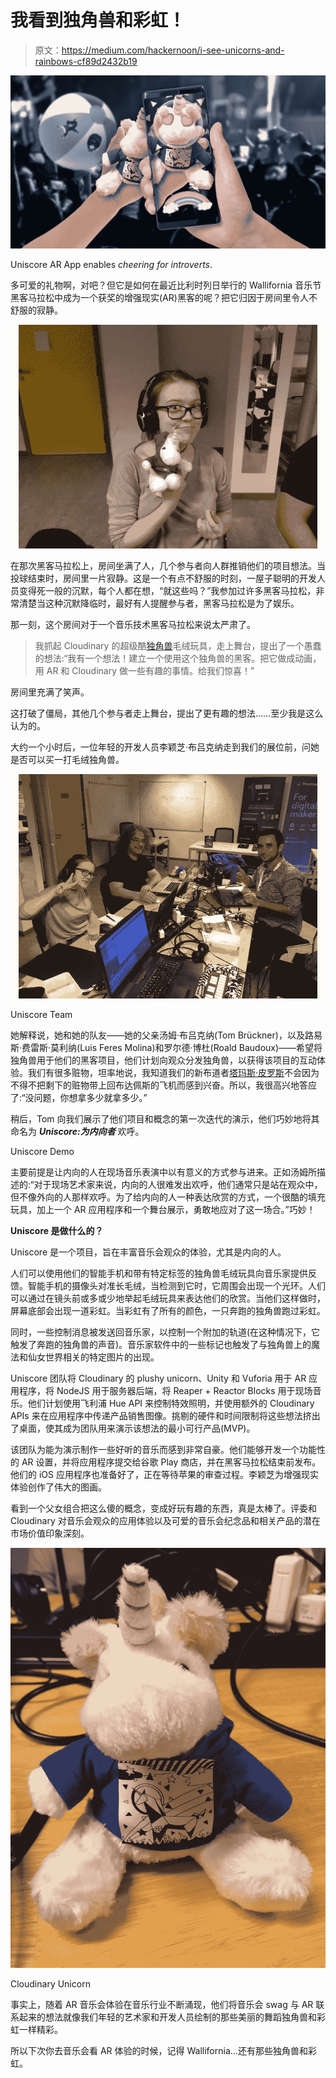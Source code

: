 # 我看到独角兽和彩虹！

> 原文：<https://medium.com/hackernoon/i-see-unicorns-and-rainbows-cf89d2432b19>

![](img/1f8c6a6b4c97492b239dc086eb815961.png)

Uniscore AR App enables *cheering for introverts*.

多可爱的礼物啊，对吧？但它是如何在最近比利时列日举行的 Wallifornia 音乐节黑客马拉松中成为一个获奖的增强现实(AR)黑客的呢？把它归因于房间里令人不舒服的寂静。

![](img/d46451898d32d3d63a3dada0180e2156.png)

在那次黑客马拉松上，房间坐满了人，几个参与者向人群推销他们的项目想法。当投球结束时，房间里一片寂静。这是一个有点不舒服的时刻，一屋子聪明的开发人员变得死一般的沉默，每个人都在想，“就这些吗？”我参加过许多黑客马拉松，非常清楚当这种沉默降临时，最好有人提醒参与者，黑客马拉松是为了娱乐。

那一刻，这个房间对于一个音乐技术黑客马拉松来说太严肃了。

> 我抓起 Cloudinary 的超级酷[独角兽](https://hackernoon.com/tagged/unicorn)毛绒玩具，走上舞台，提出了一个愚蠢的想法:“我有一个想法！建立一个使用这个独角兽的黑客。把它做成动画，用 AR 和 Cloudinary 做一些有趣的事情。给我们惊喜！”

房间里充满了笑声。

这打破了僵局，其他几个参与者走上舞台，提出了更有趣的想法……至少我是这么认为的。

大约一个小时后，一位年轻的开发人员李颖芝·布吕克纳走到我们的展位前，问她是否可以买一打毛绒独角兽。

![](img/4eb7e9ba559c164ddda7a7142c0bd9d5.png)

Uniscore Team

她解释说，她和她的队友——她的父亲汤姆·布吕克纳(Tom Brückner)，以及路易斯·费雷斯·莫利纳(Luis Feres Molina)和罗尔德·博杜(Roald Baudoux)——希望将独角兽用于他们的黑客项目，他们计划向观众分发独角兽，以获得该项目的互动体验。我们有很多赃物，坦率地说，我知道我们的新布道者[塔玛斯·皮罗斯](https://www.linkedin.com/in/tamaspiros/)不会因为不得不把剩下的赃物带上回布达佩斯的飞机而感到兴奋。所以，我很高兴地答应了:“没问题，你想拿多少就拿多少。”

稍后，Tom 向我们展示了他们项目和概念的第一次迭代的演示，他们巧妙地将其命名为 ***Uniscore:为内向者*** 欢呼。

Uniscore Demo

主要前提是让内向的人在现场音乐表演中以有意义的方式参与进来。正如汤姆所描述的:“对于现场艺术家来说，内向的人很难发出欢呼，他们通常只是站在观众中，但不像外向的人那样欢呼。为了给内向的人一种表达欣赏的方式，一个很酷的填充玩具，加上一个 AR 应用程序和一个舞台展示，勇敢地应对了这一场合。”巧妙！

**Uniscore 是做什么的？**

Uniscore 是一个项目，旨在丰富音乐会观众的体验，尤其是内向的人。

人们可以使用他们的智能手机和带有特定标签的独角兽毛绒玩具向音乐家提供反馈。智能手机的摄像头对准长毛绒，当检测到它时，它周围会出现一个光环。人们可以通过在镜头前或多或少地举起毛绒玩具来表达他们的欣赏。当他们这样做时，屏幕底部会出现一道彩虹。当彩虹有了所有的颜色，一只奔跑的独角兽跑过彩虹。

同时，一些控制消息被发送回音乐家，以控制一个附加的轨道(在这种情况下，它触发了奔跑的独角兽的声音)。音乐家软件中的一些标记也触发了与独角兽上的魔法和仙女世界相关的特定图片的出现。

Uniscore 团队将 Cloudinary 的 plushy unicorn、Unity 和 Vuforia 用于 AR 应用程序，将 NodeJS 用于服务器后端，将 Reaper + Reactor Blocks 用于现场音乐。他们计划使用飞利浦 Hue API 来控制特效照明，并使用额外的 Cloudinary APIs 来在应用程序中传递产品销售图像。挑剔的硬件和时间限制将这些想法挤出了桌面，使其成为团队用来演示该想法的最小可行产品(MVP)。

该团队为能为演示制作一些好听的音乐而感到非常自豪。他们能够开发一个功能性的 AR 设置，并将应用程序提交给谷歌 Play 商店，并在黑客马拉松结束前发布。他们的 iOS 应用程序也准备好了，正在等待苹果的审查过程。李颖芝为增强现实体验创作了伟大的图画。

看到一个父女组合把这么傻的概念，变成好玩有趣的东西，真是太棒了。评委和 Cloudinary 对音乐会观众的应用体验以及可爱的音乐会纪念品和相关产品的潜在市场价值印象深刻。

![](img/391dcda173417640f211c14063b7be62.png)

Cloudinary Unicorn

事实上，随着 AR 音乐会体验在音乐行业不断涌现，他们将音乐会 swag 与 AR 联系起来的想法就像我们年轻的艺术家和开发人员绘制的那些美丽的舞蹈独角兽和彩虹一样精彩。

所以下次你去音乐会看 AR 体验的时候，记得 Wallifornia…还有那些独角兽和彩虹。